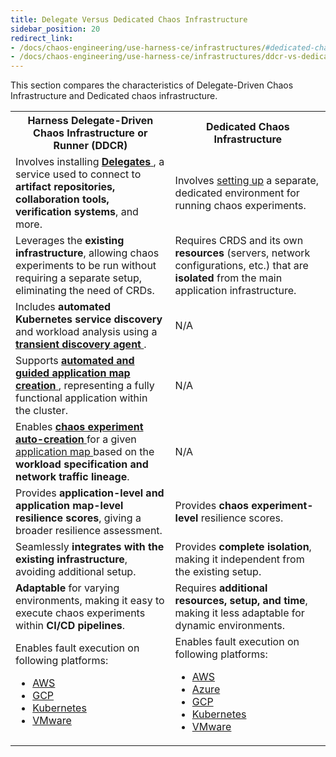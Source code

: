 ```yaml
---
title: Delegate Versus Dedicated Chaos Infrastructure
sidebar_position: 20
redirect_link:
- /docs/chaos-engineering/use-harness-ce/infrastructures/#dedicated-chaos-infrastructure-versus-harness-delegate-driven-chaos-infrastructure
- /docs/chaos-engineering/use-harness-ce/infrastructures/ddcr-vs-dedicated
---
```


This section compares the characteristics of Delegate-Driven Chaos Infrastructure and Dedicated chaos infrastructure.

<table>
  <tr>
    <th>Harness Delegate-Driven Chaos Infrastructure or Runner (DDCR)</th>
    <th>Dedicated Chaos Infrastructure</th>
  </tr>
  <tr>
    <td>Involves installing <a href="https://developer.harness.io/docs/chaos-engineering/use-harness-ce/infrastructures/types/ddcr#what-is-ddcr"><strong>Delegates</strong> </a>, a service used to connect to <strong>artifact repositories, collaboration tools, verification systems</strong>, and more.</td>
    <td>Involves <a href="https://developer.harness.io/docs/chaos-engineering/use-harness-ce/infrastructures/enable-disable#using-dedicated-chaos-infrastructure">setting up</a> a separate, dedicated environment for running chaos experiments.</td>
  </tr>
  <tr>
    <td>Leverages the <strong>existing infrastructure</strong>, allowing chaos experiments to be run without requiring a separate setup, eliminating the need of CRDs.</td>
    <td>Requires CRDS and its own <strong>resources</strong> (servers, network configurations, etc.) that are <strong>isolated</strong> from the main application infrastructure.</td>
  </tr>
  <tr>
    <td>Includes <strong>automated Kubernetes service discovery</strong> and workload analysis using a <a href="https://developer.harness.io/docs/chaos-engineering/use-harness-ce/service-discovery#how-does-harness-ce-leverage-discovered-services"><strong>transient discovery agent</strong> </a>.</td>
    <td>N/A</td>
  </tr>
  <tr>
    <td>Supports <a href="https://developer.harness.io/docs/chaos-engineering/getting-started/onboarding/"><strong>automated and guided application map creation</strong> </a>, representing a fully functional application within the cluster.</td>
    <td>N/A</td>
  </tr>
  <tr>
    <td>Enables <a href="https://developer.harness.io/docs/chaos-engineering/use-harness-ce/infrastructures/#auto-create-experiments"><strong>chaos experiment auto-creation</strong> </a> for a given <a href="https://developer.harness.io/docs/platform/application-map/"> application map </a> based on the <strong>workload specification and network traffic lineage</strong>.</td>
    <td>N/A</td>
  </tr>
  <tr>
    <td>Provides <strong>application-level and application map-level resilience scores</strong>, giving a broader resilience assessment.</td>
    <td>Provides <strong>chaos experiment-level</strong> resilience scores.</td>
  </tr>
  <tr>
    <td>Seamlessly <strong>integrates with the existing infrastructure</strong>, avoiding additional setup.</td>
    <td>Provides <strong>complete isolation</strong>, making it independent from the existing setup.</td>
  </tr>
  <tr>
    <td><strong>Adaptable</strong> for varying environments, making it easy to execute chaos experiments within <strong>CI/CD pipelines</strong>.</td>
    <td>Requires <strong>additional resources, setup, and time</strong>, making it less adaptable for dynamic environments.</td>
  </tr>
  <tr>
  <td> Enables fault execution on following platforms:
  <ul><li><a href="https://developer.harness.io/docs/chaos-engineering/use-harness-ce/chaos-faults/aws/">AWS</a></li>
  <li><a href="https://developer.harness.io/docs/chaos-engineering/use-harness-ce/chaos-faults/gcp/">GCP</a></li>
  <li><a href="https://developer.harness.io/docs/chaos-engineering/use-harness-ce/chaos-faults/kubernetes/">Kubernetes</a></li>
  <li><a href="https://developer.harness.io/docs/chaos-engineering/use-harness-ce/chaos-faults/vmware/">VMware</a></li></ul></td>
  <td> Enables fault execution on following platforms:
  <ul><li><a href="https://developer.harness.io/docs/chaos-engineering/use-harness-ce/chaos-faults/aws/">AWS</a></li>
  <li><a href="https://developer.harness.io/docs/chaos-engineering/use-harness-ce/chaos-faults/azure/">Azure</a></li>
  <li><a href="https://developer.harness.io/docs/chaos-engineering/use-harness-ce/chaos-faults/gcp/">GCP</a></li>
  <li><a href="https://developer.harness.io/docs/chaos-engineering/use-harness-ce/chaos-faults/kubernetes/">Kubernetes</a></li>
  <li><a href="https://developer.harness.io/docs/chaos-engineering/use-harness-ce/chaos-faults/vmware/">VMware </a></li></ul></td>
  </tr>
</table>